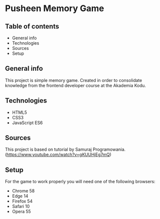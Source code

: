 # Pusheen Memory Game

## Table of contents
* General info
* Technologies 
* Sources
* Setup

## General info
This project is simple memory game. Created in order to consolidate knowledge from the frontend developer course at the Akademia Kodu.

## Technologies
* HTML5
* CSS3
* JavaScript ES6

## Sources
This project is based on tutorial by Samuraj Programowania.
(https://www.youtube.com/watch?v=gKUUHjEg7mQ)

## Setup
For the game to work properly you will need one of the following browsers:
* Chrome 58
* Edge 14
* Firefox 54
* Safari 10
* Opera 55

